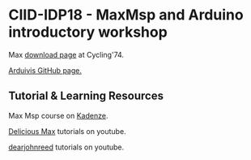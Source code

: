 # CIID-IDP18 - MaxMsp and Arduino introductory workshop

Max [download page](https://cycling74.com/downloads) at Cycling'74.

[Arduivis GitHub page.](https://github.com/cskonopka/arduivis)

## Tutorial & Learning Resources

Max Msp course on [Kadenze](https://www.kadenze.com/courses/programming-max-structuring-interactive-software-for-digital-arts/info).

[Delicious Max](https://www.youtube.com/user/dude837) tutorials on youtube.

[dearjohnreed](https://www.youtube.com/watch?v=xRd0-giLGPM&list=PLVIa8UkRzErsdnC1DEpDy7S9Ss7BhY7nY) tutorials on youtube.